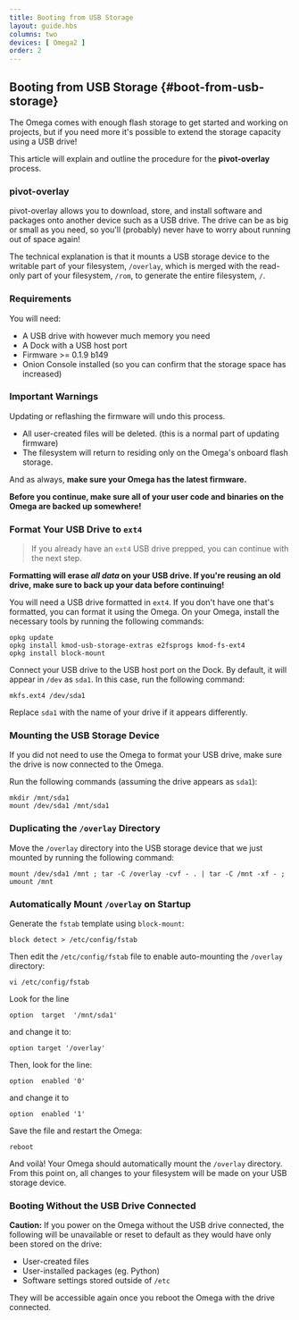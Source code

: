 ```yaml
---
title: Booting from USB Storage
layout: guide.hbs
columns: two
devices: [ Omega2 ]
order: 2
---
```


## Booting from USB Storage {#boot-from-usb-storage}

<!-- // mention that, yes, flash storage on the Omega is limited, so it is possible to have the Omega boot from attached USB storage -->

The Omega comes with enough flash storage to get started and working on projects, but if you need more it's possible to extend the storage capacity using a USB drive!

This article will explain and outline the procedure for the **pivot-overlay** process.

<!-- // base this on the existing article:
//  notes on this: find the different between pivot-root and pivot-overlay and then discuss them with Lazar, we will likely only choose one to inlcude in the article -->

### pivot-overlay

pivot-overlay allows you to download, store, and install software and packages onto another device such as a USB drive. The drive can be as big or small as you need, so you'll (probably) never have to worry about running out of space again!

The technical explanation is that it mounts a USB storage device to the writable part of your filesystem, `/overlay`, which is merged with the read-only part of your filesystem, `/rom`, to generate the entire filesystem, `/`.

<!-- ### Boot Process

// include an illustration of how the omega currently works (boots from on-board flash)
// include an illustration of how it works when booting from USB storage -->

<!-- boot process shouldn't change for pivot-overlay only -->

### Requirements

You will need:

* A USB drive with however much memory you need
* A Dock with a USB host port
* Firmware >= 0.1.9 b149
* Onion Console installed (so you can confirm that the storage space has increased)

### Important Warnings

Updating or reflashing the firmware will undo this process.

* All user-created files will be deleted. (this is a normal part of updating firmware)
* The filesystem will return to residing only on the Omega's onboard flash storage.

<!-- // remember to include the important caveats:
//  - updating the firmware might affect this (test this out and see what the outcome is) -->
<!-- //  - when the usb storage is removed, the omega will boot from the onboard flash and all of the filesystem changes made on the usb storage device will not be transferred (test this as well to find out exactly what happens) -->

And as always, **make sure your Omega has the latest firmware.**

**Before you continue, make sure all of your user code and binaries on the Omega are backed up somewhere!**

### Format Your USB Drive to `ext4`

>If you already have an `ext4` USB drive prepped, you can continue with the next step.

**Formatting will erase *all data* on your USB drive. If you're reusing an old drive, make sure to back up your data before continuing!**

You will need a USB drive formatted in `ext4`. If you don't have one that's formatted, you can format it using the Omega. On your Omega, install the necessary tools by running the following commands:

```
opkg update
opkg install kmod-usb-storage-extras e2fsprogs kmod-fs-ext4
opkg install block-mount
```

Connect your USB drive to the USB host port on the Dock. By default, it will appear in `/dev` as `sda1`. In this case, run the following command:

```
mkfs.ext4 /dev/sda1
```

Replace `sda1` with the name of your drive if it appears differently.

### Mounting the USB Storage Device

If you did not need to use the Omega to format your USB drive, make sure the drive is now connected to the Omega.

Run the following commands (assuming the drive appears as `sda1`):

```
mkdir /mnt/sda1
mount /dev/sda1 /mnt/sda1
```

### Duplicating the `/overlay` Directory

Move the `/overlay` directory into the USB storage device that we just mounted by running the following command:

```
mount /dev/sda1 /mnt ; tar -C /overlay -cvf - . | tar -C /mnt -xf - ; umount /mnt
```

### Automatically Mount `/overlay` on Startup

Generate the `fstab` template using `block-mount`:

```
block detect > /etc/config/fstab
```

Then edit the `/etc/config/fstab` file to enable auto-mounting the `/overlay` directory:

```
vi /etc/config/fstab
```

Look for the line

```
option  target  '/mnt/sda1'
```

and change it to:

```
option target '/overlay'
```

Then, look for the line: 

```
option  enabled '0'
```

and change it to 

```
option  enabled '1'
```

Save the file and restart the Omega:

```
reboot
```

And voilà! Your Omega should automatically mount the `/overlay` directory. From this point on, all changes to your filesystem will be made on your USB storage device. 

### Booting Without the USB Drive Connected

**Caution:** If you power on the Omega without the USB drive connected, the following will be unavailable or reset to default as they would have only been stored on the drive:

* User-created files
* User-installed packages (eg. Python)
* Software settings stored outside of `/etc`

They will be accessible again once you reboot the Omega with the drive connected.